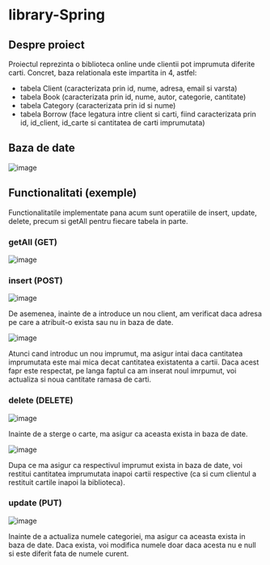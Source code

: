 # library-Spring
## Despre proiect
Proiectul reprezinta o biblioteca online unde clientii pot imprumuta diferite carti. Concret, baza relationala este impartita in 4, astfel:
- tabela Client (caracterizata prin id, nume, adresa, email si varsta)
- tabela Book (caracterizata prin id, nume, autor, categorie, cantitate)
- tabela Category (caracterizata prin id si nume)
- tabela Borrow (face legatura intre client si carti, fiind caracterizata prin id, id_client, id_carte si cantitatea de carti imprumutata)

## Baza de date
![image](https://user-images.githubusercontent.com/72153726/158917259-e268acef-23d1-4612-8538-085907cec80f.png)

## Functionalitati (exemple)
Functionalitatile implementate pana acum sunt operatiile de insert, update, delete, precum si getAll pentru fiecare tabela in parte.

  ### getAll (GET)
  ![image](https://user-images.githubusercontent.com/72153726/158917461-89d1137a-f84b-40c1-93d8-998b166ddf87.png)
  
  ### insert (POST)
  ![image](https://user-images.githubusercontent.com/72153726/158917582-a4a60c74-2c9c-47d4-a322-8ae0689b270f.png)
  
  De asemenea, inainte de a introduce un nou client, am verificat daca adresa pe care a atribuit-o exista sau nu in baza de date.
  
  ![image](https://user-images.githubusercontent.com/72153726/158917817-741e5d81-712b-43e5-a62f-c2cc0232c9d2.png)
  
  Atunci cand introduc un nou imprumut, ma asigur intai daca cantitatea imprumutata este mai mica decat cantitatea existatenta a cartii. Daca acest fapr este respectat, pe langa faptul ca am inserat noul imrpumut, voi actualiza si noua cantitate ramasa de carti.

  ### delete (DELETE)
  ![image](https://user-images.githubusercontent.com/72153726/158918030-0b09588f-cc1c-439d-90d3-464856201cb6.png)

  Inainte de a sterge o carte, ma asigur ca aceasta exista in baza de date.
  
  ![image](https://user-images.githubusercontent.com/72153726/158918118-0a1e685c-bbc4-4d57-a07e-0fabc2996bfc.png)

  Dupa ce ma asigur ca respectivul imprumut exista in baza de date, voi restitui cantitatea imprumutata inapoi cartii respective (ca si cum clientul a restituit cartile inapoi la biblioteca).
  
  ### update (PUT)
  ![image](https://user-images.githubusercontent.com/72153726/158918296-e89bd0e3-7610-4d72-b9c5-12764694062a.png)

  Inainte de a actualiza numele categoriei, ma asigur ca aceasta exista in baza de date. Daca exista, voi modifica numele doar daca acesta nu e null si este diferit fata de numele curent.
